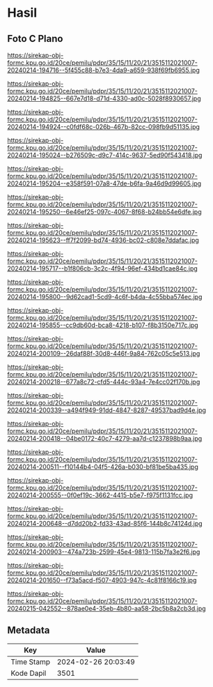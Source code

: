 # Hasil

## Foto C Plano

https://sirekap-obj-formc.kpu.go.id/20ce/pemilu/pdpr/35/15/11/20/21/3515112021007-20240214-194716--5f455c88-b7e3-4da9-a659-938f69fb6955.jpg

https://sirekap-obj-formc.kpu.go.id/20ce/pemilu/pdpr/35/15/11/20/21/3515112021007-20240214-194825--667e7d18-d71d-4330-ad0c-5028f8930657.jpg

https://sirekap-obj-formc.kpu.go.id/20ce/pemilu/pdpr/35/15/11/20/21/3515112021007-20240214-194924--c0fdf68c-026b-467b-82cc-098fb9d51135.jpg

https://sirekap-obj-formc.kpu.go.id/20ce/pemilu/pdpr/35/15/11/20/21/3515112021007-20240214-195024--b276509c-d9c7-414c-9637-5ed90f543418.jpg

https://sirekap-obj-formc.kpu.go.id/20ce/pemilu/pdpr/35/15/11/20/21/3515112021007-20240214-195204--e358f591-07a8-47de-b6fa-9a46d9d99605.jpg

https://sirekap-obj-formc.kpu.go.id/20ce/pemilu/pdpr/35/15/11/20/21/3515112021007-20240214-195250--6e46ef25-097c-4067-8f68-b24bb54e6dfe.jpg

https://sirekap-obj-formc.kpu.go.id/20ce/pemilu/pdpr/35/15/11/20/21/3515112021007-20240214-195623--ff7f2099-bd74-4936-bc02-c808e7ddafac.jpg

https://sirekap-obj-formc.kpu.go.id/20ce/pemilu/pdpr/35/15/11/20/21/3515112021007-20240214-195717--b1f806cb-3c2c-4f94-96ef-434bd1cae84c.jpg

https://sirekap-obj-formc.kpu.go.id/20ce/pemilu/pdpr/35/15/11/20/21/3515112021007-20240214-195800--9d62cad1-5cd9-4c6f-b4da-4c55bba574ec.jpg

https://sirekap-obj-formc.kpu.go.id/20ce/pemilu/pdpr/35/15/11/20/21/3515112021007-20240214-195855--cc9db60d-bca8-4218-b107-f8b3150e717c.jpg

https://sirekap-obj-formc.kpu.go.id/20ce/pemilu/pdpr/35/15/11/20/21/3515112021007-20240214-200109--26daf88f-30d8-446f-9a84-762c05c5e513.jpg

https://sirekap-obj-formc.kpu.go.id/20ce/pemilu/pdpr/35/15/11/20/21/3515112021007-20240214-200218--677a8c72-cfd5-444c-93a4-7e4cc02f170b.jpg

https://sirekap-obj-formc.kpu.go.id/20ce/pemilu/pdpr/35/15/11/20/21/3515112021007-20240214-200339--a494f949-91dd-4847-8287-49537bad9d4e.jpg

https://sirekap-obj-formc.kpu.go.id/20ce/pemilu/pdpr/35/15/11/20/21/3515112021007-20240214-200418--04be0172-40c7-4279-aa7d-c1237898b9aa.jpg

https://sirekap-obj-formc.kpu.go.id/20ce/pemilu/pdpr/35/15/11/20/21/3515112021007-20240214-200511--f10144b4-04f5-426a-b030-bf81be5ba435.jpg

https://sirekap-obj-formc.kpu.go.id/20ce/pemilu/pdpr/35/15/11/20/21/3515112021007-20240214-200555--0f0ef19c-3662-4415-b5e7-f975f1131fcc.jpg

https://sirekap-obj-formc.kpu.go.id/20ce/pemilu/pdpr/35/15/11/20/21/3515112021007-20240214-200648--d7dd20b2-fd33-43ad-85f6-144b8c74124d.jpg

https://sirekap-obj-formc.kpu.go.id/20ce/pemilu/pdpr/35/15/11/20/21/3515112021007-20240214-200903--474a723b-2599-45e4-9813-115b7fa3e2f6.jpg

https://sirekap-obj-formc.kpu.go.id/20ce/pemilu/pdpr/35/15/11/20/21/3515112021007-20240214-201650--f73a5acd-f507-4903-947c-4c81f8166c19.jpg

https://sirekap-obj-formc.kpu.go.id/20ce/pemilu/pdpr/35/15/11/20/21/3515112021007-20240215-042552--878ae0e4-35eb-4b80-aa58-2bc5b8a2cb3d.jpg


## Metadata

| Key        | Value               |
| ---------- | ------------------- |
| Time Stamp | 2024-02-26 20:03:49 |
| Kode Dapil | 3501                |




